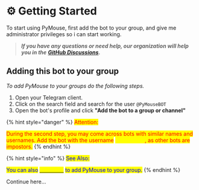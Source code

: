 # ⚙️ Getting Started

To start using PyMouse, first add the bot to your group, and give me administrator privileges so i can start working.

> _**If you have any questions or need help, our organization will help you in the**_ [_**GitHub Discussions**_](https://github.com/BubbalooTeam/PyMouse/discussions)_**.**_



## Adding this bot to your group

_To add PyMouse to your groups do the following steps._

1. Open your Telegram client.
2. Click on the search field and search for the user `@PyMouseBOT`
3. Open the bot's profile and click **"Add the bot to a group or channel"**

{% hint style="danger" %}
<mark style="color:red;">Attention:</mark>

<mark style="color:red;">During the second step, you may come across bots with similar names and usernames. Add the bot with the username</mark> <mark style="color:yellow;">`@PyMouseBot`</mark><mark style="color:red;">, as other bots are impostors.</mark>
{% endhint %}



{% hint style="info" %}
<mark style="color:blue;">See Also:</mark>

<mark style="color:blue;">You can also</mark> [<mark style="color:yellow;">click here</mark>](https://t.me/PyMouseBOT?startgroup=true) <mark style="color:blue;">to add PyMouse to your group.</mark>
{% endhint %}

Continue here...
